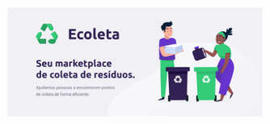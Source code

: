 <h1 align="center">
    <img alt="NextLevelWeek" title="#NextLevelWeek" src="./public/assets/Readme/banner.png" />
</h1>

